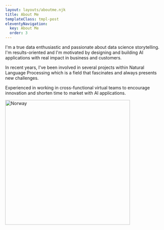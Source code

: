 ```yaml
---
layout: layouts/aboutme.njk
title: About Me
templateClass: tmpl-post
eleventyNavigation:
  key: About Me
  order: 3
---
```


I'm a true data enthusiastic and passionate about data science storytelling. I'm results-oriented and I'm motivated by designing and building AI applications with real impact in business and customers.

In recent years, I've been involved in several projects within Natural Language Processing which is a field that fascinates and always presents new challenges.

Experienced in working in cross-functional virtual teams to encourage innovation and shorten time to market with AI applications.

<img src="/img/norway.jpeg" alt="Norway" width="400" height="400">

